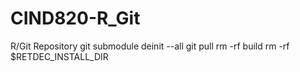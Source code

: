 # CIND820-R_Git
R/Git Repository
git submodule deinit --all
git pull
rm -rf build
rm -rf $RETDEC_INSTALL_DIR
